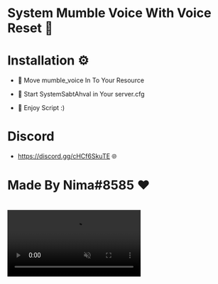 # System Mumble Voice With Voice Reset 📄

# Installation ⚙️

- 🔸 Move mumble_voice In To Your Resource

- 🔸 Start SystemSabtAhval in Your server.cfg

- 🔸 Enjoy Script :)



# Discord

- https://discord.gg/cHCf6SkuTE 🌐



# Made By Nima#8585 ❤️

# 
<video src="https://user-images.githubusercontent.com/23558090/115278602-ee6f0280-a145-11eb-94ae-6edaa846ab7f.mp4" data-canonical-src="https://user-images.githubusercontent.com/23558090/115278602-ee6f0280-a145-11eb-94ae-6edaa846ab7f.mp4" controls="controls" muted="muted" class="d-block rounded-bottom-2 border-top width-fit" style="max-height:640px;">

  </video>
